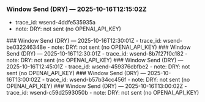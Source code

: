 ### Window Send (DRY) — 2025-10-16T12:15:02Z
- trace_id: wsend-4ddfe535935a
- note: DRY: not sent (no OPENAI_API_KEY)

<bundle snapshot omitted>
### Window Send (DRY) — 2025-10-16T12:30:01Z
- trace_id: wsend-be032246348e
- note: DRY: not sent (no OPENAI_API_KEY)

<bundle snapshot omitted>
### Window Send (DRY) — 2025-10-16T12:30:01Z
- trace_id: wsend-8b7f27f0c182
- note: DRY: not sent (no OPENAI_API_KEY)

<bundle snapshot omitted>
### Window Send (DRY) — 2025-10-16T12:45:01Z
- trace_id: wsend-459376cbfbe2
- note: DRY: not sent (no OPENAI_API_KEY)

<bundle snapshot omitted>
### Window Send (DRY) — 2025-10-16T13:00:02Z
- trace_id: wsend-b57b34cc456f
- note: DRY: not sent (no OPENAI_API_KEY)

<bundle snapshot omitted>
### Window Send (DRY) — 2025-10-16T13:00:02Z
- trace_id: wsend-c59d2593050b
- note: DRY: not sent (no OPENAI_API_KEY)

<bundle snapshot omitted>
